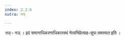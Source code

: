 ```yaml
---
index: 2.2.6
sutra: नञ्

---
```

_नञ्_ - नञ् । इदं समानाधिकरणाधिकारस्थं नेत्यभिप्रेत्याह-सुपा समस्यत इति ।